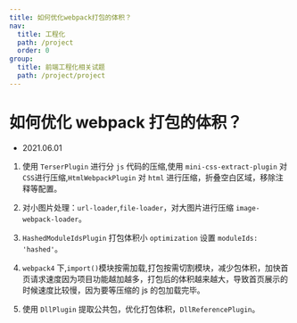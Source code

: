 ```yaml
---
title: 如何优化webpack打包的体积？
nav:
  title: 工程化
  path: /project
  order: 0
group:
  title: 前端工程化相关试题
  path: /project/project
---
```


# 如何优化 webpack 打包的体积？

- 2021.06.01

1. 使用 `TerserPlugin` 进行分 `js` 代码的压缩,使用 `mini-css-extract-plugin` 对 `CSS`进行压缩,`HtmlWebpackPlugin` 对 `html` 进行压缩，折叠空白区域，移除注释等配置。

2. 对小图片处理：`url-loader`,`file-loader`，对大图片进行压缩 `image-webpack-loader`。

3. `HashedModuleIdsPlugin` 打包体积小 `optimization` 设置 `moduleIds: 'hashed'`。

4. `webpack4` 下,`import()`模块按需加载,打包按需切割模块，减少包体积，加快首页请求速度因为项目功能越加越多，打包后的体积越来越大，导致首页展示的时候速度比较慢，因为要等压缩的 js 的包加载完毕。

5. 使用 `DllPlugin` 提取公共包，优化打包体积，`DllReferencePlugin`。
